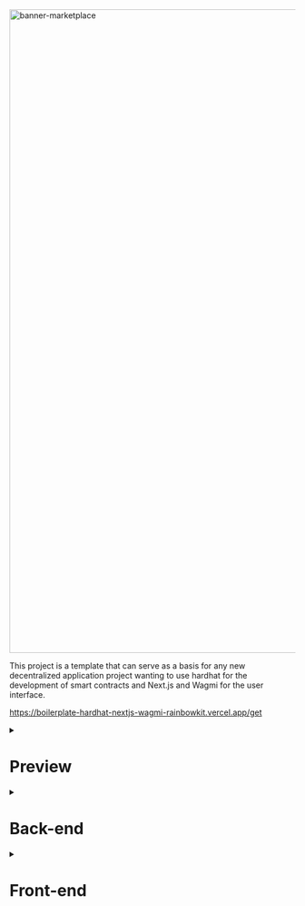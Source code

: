 <img width="1132" alt="banner-marketplace" src="https://github.com/AlexScotte/NG-Marketplace/assets/53000621/d4da6856-a391-46d7-b818-302da1dce98e">


This project is a template that can serve as a basis for any new decentralized application project wanting to use hardhat for the development of smart contracts and Next.js and Wagmi for the user interface.

https://boilerplate-hardhat-nextjs-wagmi-rainbowkit.vercel.app/get

<details>
<summary><h1>Preview</h1></summary>

![image](https://github.com/AlexScotte/boilerplate-hardhat-nextjs-wagmi-rainbowkit/assets/53000621/363ffea5-a7e6-43c9-b6af-74588ffc02e1)

![image](https://github.com/AlexScotte/boilerplate-hardhat-nextjs-wagmi-rainbowkit/assets/53000621/f70f4130-4e69-4706-b8ab-be032661df86)

</details>

<details>
<summary><h1>Back-end</h1></summary>

## Description
  The smart contract is just a simple smart contract for storing and reading a digital value. It generates an event when the value is changed.

All commands must be executed in the backend folder (`cd backend`).

## Configuration

First you need to create a .env file in the root folder of the backend. The file must have these properties:
```
PRIVATE_KEY="8[...]b" // Private key for deploying contract on mainnet or testnet (without "0x" prefix)
# or use seed phrase
#ACCOUNT_MNEMONIC=""
 
ETHERSCAN_API_KEY="D[...]V" // To verify you contract on etherscan after deployment
ALCHEMY_SEPOLIA_KEY="Q[...]O" // To deploy on Sepolia testnet
```
And if necessary modify the hardhat.config.ts if you want to use a specific RPC or use the seed phrase.
```ts
  etherscan: {
    apiKey: ETHERSCAN_API_KEY,
  },
  networks: {
     localhost: {
      url: "http://127.0.0.1:8545",
      chainId: 31337,
      // blockGasLimit: 999999999999999, // Use to increase the block gas limit when testing with coverage
    },
    sepolia: {
      url: `https://eth-sepolia.g.alchemy.com/v2/${ALCHEMY_SEPOLIA_KEY}`,
      accounts: [`0x${PRIVATE_KEY}`],
      // accounts: {
      //   mnemonic: ACCOUNT_MNEMONIC,
      // },
      chainId: 11155111,
    },
  },
```

## Deploying onchain
 * To deploy the local node, simply run you node with the command `npx hardhat node` and execute the command `npx hardhat run ./scripts/deploy.ts --network localhost`. Hardhat will use the first prefunding account to deploy the contract onchain.
 * To deploy on sepolia testnet, don't forget to configure the .env file and execute the command `npx hardhat run ./scripts/deploy.ts --network sepolia`. Hardhat will use the private key indicated in the .env file to deploy the contract onchain (don't forget to have faucet tokens in the wallet). 

<img width="907" alt="image" src="https://github.com/AlexScotte/boilerplate-hardhat-nextjs-wagmi-rainbowkit/assets/53000621/56e7c15b-cafd-418c-8e0b-f391021e6048">

After deploying the script will copy the ABI of the contract (generated at compilation and saved in the artifacts folder) into a folder in the front directory (editable in the script)
This makes it easy to modify and redeploy your contract and test it without importing the ABI.

![image](https://github.com/AlexScotte/boilerplate-hardhat-nextjs-wagmi-rainbowkit/assets/53000621/af11389b-4343-4058-be52-b9ab85be9c7e)


## Testing contract (optional)

Launch the coverage command `npx hardhat coverage` to build and test the contract.
Do not hesitate to uncomment the instruction in hardhat.config.ts to increase the gas limit before running the tests with coverage.

![image](https://github.com/AlexScotte/boilerplate-hardhat-nextjs-wagmi-rainbowkit/assets/53000621/75b7ab1b-b0c5-4bdd-bd9a-bb0130bf186d)

</details>

<details>
<summary><h1>Front-end</h1></summary>

## Description
The front is an interface which will allow interaction with the deployed smart contract. It allows the user to connect their wallet using the rainbow kit tool and to get and update the contract value on the blockchain.
The front is already deployed and you can interact with it 
https://boilerplate-hardhat-nextjs-wagmi-rainbowkit.vercel.app

All commands must be executed in the frontend folder (`cd frontend`).

## Configuration

If you want to deploy the front in local you must create a .env file in the root folder of the front-end. The file must have these properties:
```
NEXT_PUBLIC_WALLET_CONNECT=1[...]4 // Project ID created on wallet connect cloud to allow the user to connect via Wallet connect 
```
## Deploying on localhost

Simply run the command `npm run dev` to deploy the front-end.

</details>

